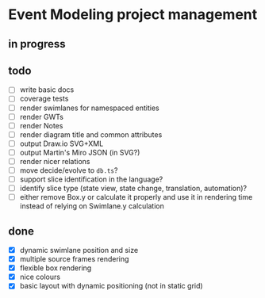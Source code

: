 # Event Modeling project management

## in progress

## todo

- [ ] write basic docs
- [ ] coverage tests
- [ ] render swimlanes for namespaced entities
- [ ] render GWTs
- [ ] render Notes
- [ ] render diagram title and common attributes
- [ ] output Draw.io SVG+XML
- [ ] output Martin's Miro JSON (in SVG?)
- [ ] render nicer relations
- [ ] move decide/evolve to `db.ts`?
- [ ] support slice identification in the language?
- [ ] identify slice type (state view, state change, translation, automation)?
- [ ] either remove Box.y or calculate it properly and use it in rendering time instead of relying on Swimlane.y calculation

## done

- [x] dynamic swimlane position and size
- [x] multiple source frames rendering
- [x] flexible box rendering
- [x] nice colours
- [x] basic layout with dynamic positioning (not in static grid)
